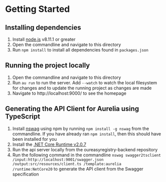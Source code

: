 # Getting Started
## Installing dependencies
1. Install [node.js](https://nodejs.org/en/) v8.11.1 or greater
1. Open the commandline and navigate to this directory
1. Run `npm install` to install all dependencies found in `packages.json`

## Running the project locally
1. Open the commandline and navigate to this directory
1. Run `au run` to run the server. Add `--watch` to watch the local filesystem for changes and to update the running project as changes are made
1. Navigate to http://localhost:9000/ to see the homepage

## Generating the API Client for Aurelia using TypeScript
1. Install [nswag](https://github.com/RSuter/NSwag) using npm by running `npm install -g nswag` from the commandline. If you have already ran `npm install`, then this should have been installed for you
1. Install the [.NET Core Runtime v2.0.7](https://www.microsoft.com/net/download/all)
1. Run the api server locally from the oureasyregistry-backend repository
1. Run the following command in the commandline `nswag swagger2tsclient /input:http://localhost:9001/swagger.json /output:src/resources/client.ts /template:aurelia /runtime:NetCore20` to generate the API client from the Swagger specification
